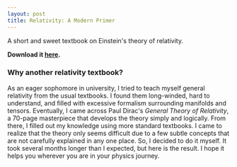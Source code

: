 ```yaml
---
layout: post
title: Relativity: A Modern Primer
---
```


A short and sweet textbook on Einstein's theory of relativity.

**Download it [here](./Relativity__A_Modern_Primer.pdf).**

### Why another relativity textbook?

As an eager sophomore in university, I tried to teach myself general relativity from the usual textbooks. I found them long-winded, hard to understand, and filled with excessive formalism surrounding manifolds and tensors. Eventually, I came across Paul Dirac's _General Theory of Relativity_, a 70-page masterpiece that develops the theory simply and logically. From there, I filled out my knowledge using more standard textbooks. I came to realize that the theory only seems difficult due to a few subtle concepts that are not carefully explained in any one place. So, I decided to do it myself. It took several months longer than I expected, but here is the result. I hope it helps you wherever you are in your physics journey.
